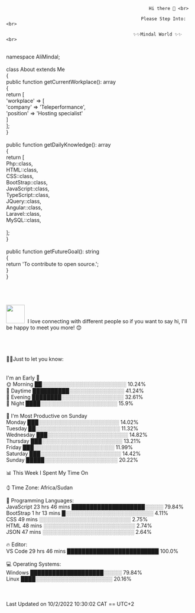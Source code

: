                                                           Hi there 👋 <br>

                                                       Please Step Into:  <br>

                                                    ✨✨Mindal World ✨✨  <br>


<?php <br>
<br>
namespace AliMindal; <br>
 <br>
class About extends Me <br>
{ <br>
    public function getCurrentWorkplace(): array <br>
    { <br>
        return [ <br>
            'workplace' => [ <br>
                'company' => 'Teleperformance', <br>
                'position' => 'Hosting specialist'   <br>       
            ] <br>
        ]; <br>
    } <br>
 <br>
    public function getDailyKnowledge(): array <br>
    { <br>
        return [ <br>
            Php::class, <br>
            HTML::class, <br>
            CSS::class, <br>
            BootStrap::class, <br>
            JavaScript::class, <br>
            TypeScript::class, <br>
            JQuery::class, <br>
            Angular::class, <br>
            Laravel::class, <br>
            MySQL::class, <br>
             <br>
        ]; <br>
    } <br>
<br>
    public function getFutureGoal(): string <br>
    { <br>
        return 'To contribute to open source.'; <br>
    } <br>
} <br>
<br>
<br>
<br>
<br>
<img src="https://user-images.githubusercontent.com/100288963/193474421-1816b12d-e767-4165-a29a-48f5ac8b316a.gif" width="50px" height="50px"> <img> I love connecting with different people so if you want to say hi, I'll be happy to meet you more! 😊 <br>
 <br>
<br>
<br>
<br>
📌✨Just to let you know: <br>
<br>
<br>
I'm an Early 🐤 <br>

🌞 Morning                   ██░░░░░░░░░░░░░░░░░░░░░░░   10.24%  <br>
🌆 Daytime                   ██████████░░░░░░░░░░░░░░░   41.24%  <br>
🌃 Evening                   ████████░░░░░░░░░░░░░░░░░   32.61%  <br>
🌙 Night                     ████░░░░░░░░░░░░░░░░░░░░░   15.9% <br>
 <br>
📅 I'm Most Productive on Sunday <br>

Monday                      ███░░░░░░░░░░░░░░░░░░░░░░   14.02% <br>
Tuesday                     ██░░░░░░░░░░░░░░░░░░░░░░░   11.32%  <br>
Wednesday                   ███░░░░░░░░░░░░░░░░░░░░░░   14.82%  <br>
Thursday                    ███░░░░░░░░░░░░░░░░░░░░░░   13.21%  <br>
Friday                      ███░░░░░░░░░░░░░░░░░░░░░░   11.99%  <br>
Saturday                    ███░░░░░░░░░░░░░░░░░░░░░░   14.42%  <br>
Sunday                      █████░░░░░░░░░░░░░░░░░░░░   20.22% <br>
 <br>
📊 This Week I Spent My Time On <br>
<br>
⌚︎ Time Zone: Africa/Sudan <br>
<br>
💬 Programming Languages: <br>
JavaScript               23 hrs 46 mins      ████████████████████░░░░░   79.84% <br>
BootStrap                1 hr 13 mins        █░░░░░░░░░░░░░░░░░░░░░░░░   4.11%  <br>
CSS                      49 mins             ░░░░░░░░░░░░░░░░░░░░░░░░░   2.75%  <br>
HTML                     48 mins             ░░░░░░░░░░░░░░░░░░░░░░░░░   2.74%  <br>
JSON                     47 mins             ░░░░░░░░░░░░░░░░░░░░░░░░░   2.64% <br>
 <br>
🔥 Editor: <br> 
VS Code                  29 hrs 46 mins      █████████████████████████   100.0% <br>
 <br>
💻 Operating Systems:  <br>
Windows                                      ████████████████████░░░░░   79.84%  <br>
Linux                                        ████░░░░░░░░░░░░░░░░░░░░░   20.16% <br>
<br>
<br>
<br>
Last Updated on 10/2/2022 10:30:02 CAT == UTC+2 <br>
